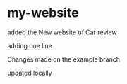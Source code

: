 # my-website

added the New website of Car review

adding one line

Changes made on the example branch

updated locally
